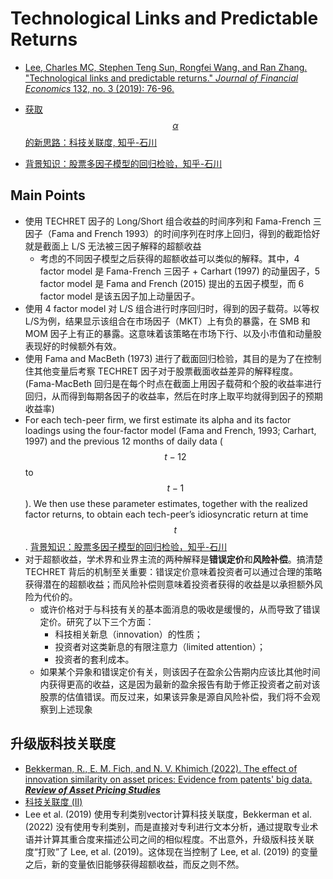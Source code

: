 # Technological Links and Predictable Returns

- [Lee, Charles MC, Stephen Teng Sun, Rongfei Wang, and Ran Zhang. "Technological links and predictable returns." *Journal of Financial Economics* 132, no. 3 (2019): 76-96.](https://www.sciencedirect.com/science/article/pii/S0304405X18303167)

- [获取$$\alpha$$的新思路：科技关联度, 知乎-石川](https://zhuanlan.zhihu.com/p/44781908)

- [背景知识：股票多因子模型的回归检验，知乎-石川](https://zhuanlan.zhihu.com/p/40984029)

## Main Points

- 使用 TECHRET 因子的 Long/Short 组合收益的时间序列和 Fama-French 三因子（Fama and French 1993）的时间序列在时序上回归，得到的截距恰好就是截面上 L/S 无法被三因子解释的超额收益
  - 考虑的不同因子模型之后获得的超额收益可以类似的解释。其中，4 factor model 是 Fama-French 三因子 + Carhart (1997) 的动量因子，5 factor model 是 Fama and French (2015) 提出的五因子模型，而 6 factor model 是该五因子加上动量因子。
- 使用 4 factor model 对 L/S 组合进行时序回归时，得到的因子载荷。以等权L/S为例，结果显示该组合在市场因子（MKT）上有负的暴露，在 SMB 和 MOM 因子上有正的暴露。这意味着该策略在市场下行、以及小市值和动量股表现好的时候额外有效。
- 使用 Fama and MacBeth (1973) 进行了截面回归检验，其目的是为了在控制住其他变量后考察 TECHRET 因子对于股票截面收益差异的解释程度。(Fama-MacBeth 回归是在每个时点在截面上用因子载荷和个股的收益率进行回归，从而得到每期各因子的收益率，然后在时序上取平均就得到因子的预期收益率)
- For each tech-peer firm, we first estimate its alpha and its factor loadings using the four-factor model (Fama and French, 1993; Carhart, 1997) and the previous 12 months of daily data ($$t-12$$ to $$t-1$$). We then use these parameter estimates, together with the realized factor returns, to obtain each tech-peer’s idiosyncratic return at time $$t$$.  [背景知识：股票多因子模型的回归检验，知乎-石川](https://zhuanlan.zhihu.com/p/40984029)
- 对于超额收益，学术界和业界主流的两种解释是**错误定价**和**风险补偿**。搞清楚 TECHRET 背后的机制至关重要：错误定价意味着投资者可以通过合理的策略获得潜在的超额收益；而风险补偿则意味着投资者获得的收益是以承担额外风险为代价的。
  - 或许价格对于与科技有关的基本面消息的吸收是缓慢的，从而导致了错误定价。研究了以下三个方面：
    - 科技相关新息（innovation）的性质；
    - 投资者对这类新息的有限注意力（limited attention）；
    - 投资者的套利成本。
  - 如果某个异象和错误定价有关，则该因子在盈余公告期内应该比其他时间内获得更高的收益，这是因为最新的盈余报告有助于修正投资者之前对该股票的估值错误。而反过来，如果该异象是源自风险补偿，我们将不会观察到上述现象

## 升级版科技关联度

- [Bekkerman, R., E. M. Fich, and N. V. Khimich (2022). The effect of innovation similarity on asset prices: Evidence from patents' big data. ***Review of Asset Pricing Studies***](https://papers.ssrn.com/sol3/papers.cfm?abstract_id=3147218)
- [科技关联度 (II)](https://zhuanlan.zhihu.com/p/577519685)
- Lee et al. (2019) 使用专利类别vector计算科技关联度，Bekkerman et al. (2022) 没有使用专利类别，而是直接对专利进行文本分析，通过提取专业术语并计算其重合度来描述公司之间的相似程度。不出意外，升级版科技关联度“打败”了 Lee, et al. (2019)。这体现在当控制了 Lee, et al. (2019) 的变量之后，新的变量依旧能够获得超额收益，而反之则不然。